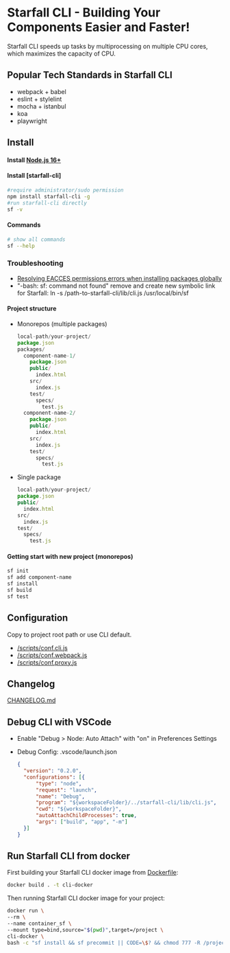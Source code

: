 

# Starfall CLI - Building Your Components Easier and Faster!
Starfall CLI speeds up tasks by multiprocessing on multiple CPU cores, which maximizes the capacity of CPU.

## Popular Tech Standards in Starfall CLI

* webpack + babel
* eslint + stylelint
* mocha + istanbul
* koa
* playwright

## Install

#### Install [Node.js 16+](https://nodejs.org/en/)

#### Install [starfall-cli]  
  ```bash
  #require administrator/sudo permission
  npm install starfall-cli -g
  #run starfall-cli directly
  sf -v
  ```

#### Commands
  ```bash
  # show all commands
  sf --help
  ```

### Troubleshooting

* [Resolving EACCES permissions errors when installing packages globally](https://docs.npmjs.com/resolving-eacces-permissions-errors-when-installing-packages-globally)
* "-bash: sf: command not found" remove and create new symbolic link for Starfall: ln -s /path-to-starfall-cli/lib/cli.js /usr/local/bin/sf 

#### Project structure

* Monorepos (multiple packages)
  
  ```js
  local-path/your-project/
  package.json
  packages/
    component-name-1/
      package.json
      public/
        index.html
      src/
        index.js
      test/
        specs/
          test.js
    component-name-2/
      package.json
      public/
        index.html
      src/
        index.js
      test/
        specs/
          test.js
  ```

* Single package
  
  ```js
  local-path/your-project/
  package.json
  public/
    index.html
  src/
    index.js
  test/
    specs/
      test.js
  ```

#### Getting start with new project (monorepos)

```bash
sf init
sf add component-name
sf install
sf build
sf test
```

## Configuration
Copy to project root path or use CLI default.

* [/scripts/conf.cli.js](/scripts/conf.cli.js)
* [/scripts/conf.webpack.js](/scripts/conf.webpack.js)
* [/scripts/conf.proxy.js](/scripts/conf.proxy.js)


## Changelog

[CHANGELOG.md](CHANGELOG.md)


## Debug CLI with VSCode

* Enable "Debug > Node: Auto Attach" with "on" in Preferences Settings

* Debug Config: .vscode/launch.json
  
  ```json
  {
    "version": "0.2.0",
    "configurations": [{
        "type": "node",
        "request": "launch",
        "name": "Debug",
        "program": "${workspaceFolder}/../starfall-cli/lib/cli.js",
        "cwd": "${workspaceFolder}",
        "autoAttachChildProcesses": true,
        "args": ["build", "app", "-m"]
    }]
  }
  ```

## Run Starfall CLI from docker

First building your Starfall CLI docker image from [Dockerfile](Dockerfile):

```bash
docker build . -t cli-docker
```

Then running Starfall CLI docker image for your project:

```bash
docker run \
--rm \
--name container_sf \
--mount type=bind,source="$(pwd)",target=/project \
cli-docker \
bash -c "sf install && sf precommit || CODE=\$? && chmod 777 -R /project && exit \$CODE"
```
